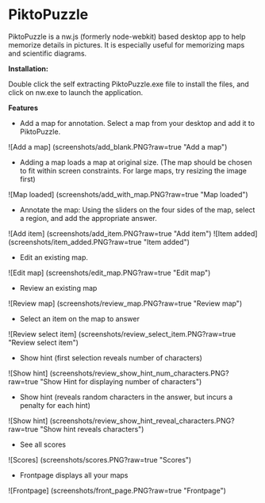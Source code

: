 # PiktoPuzzle

PiktoPuzzle is a nw.js (formerly node-webkit) based desktop app to help memorize details in pictures. It is especially useful for memorizing maps and scientific diagrams.

__Installation:__

Double click the self extracting PiktoPuzzle.exe file to install the files, and click on nw.exe to launch the application. 

__Features__

- Add a map for annotation. Select a map from your desktop and add it to PiktoPuzzle.

![Add a map] (screenshots/add_blank.PNG?raw=true "Add a map")

- Adding a map loads a map at original size. (The map should be chosen to fit within screen constraints. For large maps, try resizing the image first)

![Map loaded] (screenshots/add_with_map.PNG?raw=true "Map loaded")

- Annotate the map: Using the sliders on the four sides of the map, select a region, and add the appropriate answer. 

![Add item] (screenshots/add_item.PNG?raw=true "Add item")
![Item added] (screenshots/item_added.PNG?raw=true "Item added")

- Edit an existing map.

![Edit map] (screenshots/edit_map.PNG?raw=true "Edit map")

- Review an existing map

![Review map] (screenshots/review_map.PNG?raw=true "Review map")

- Select an item on the map to answer

![Review select item] (screenshots/review_select_item.PNG?raw=true "Review select item")

- Show hint (first selection reveals number of characters)

![Show hint] (screenshots/review_show_hint_num_characters.PNG?raw=true "Show Hint for displaying number of characters")

- Show hint (reveals random characters in the answer, but incurs a penalty for each hint)

![Show hint] (screenshots/review_show_hint_reveal_characters.PNG?raw=true "Show hint reveals characters")

- See all scores

![Scores] (screenshots/scores.PNG?raw=true "Scores")

- Frontpage displays all your maps

![Frontpage] (screenshots/front_page.PNG?raw=true "Frontpage")

